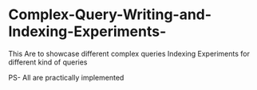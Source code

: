 # Complex-Query-Writing-and-Indexing-Experiments-
This Are to showcase different complex queries
 Indexing Experiments for different kind of queries
 
 PS- All are practically implemented
